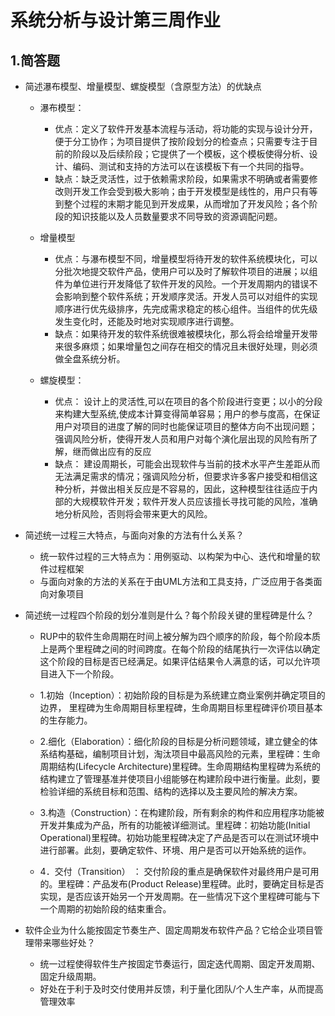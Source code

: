 ﻿# 系统分析与设计第三周作业

## 1.简答题

 - 简述瀑布模型、增量模型、螺旋模型（含原型方法）的优缺点

    - 瀑布模型：
        -   优点：定义了软件开发基本流程与活动，将功能的实现与设计分开，便于分工协作；为项目提供了按阶段划分的检查点；只需要专注于目前的阶段以及后续阶段；它提供了一个模板，这个模板使得分析、设计、编码、测试和支持的方法可以在该模板下有一个共同的指导。
        -   缺点：缺乏灵活性，过于依赖需求阶段，如果需求不明确或者需要修改则开发工作会受到极大影响；由于开发模型是线性的，用户只有等到整个过程的末期才能见到开发成果，从而增加了开发风险；各个阶段的知识技能以及人员数量要求不同导致的资源调配问题。
        
    - 增量模型
        -   优点：与瀑布模型不同，增量模型将待开发的软件系统模块化，可以分批次地提交软件产品，使用户可以及时了解软件项目的进展；以组件为单位进行开发降低了软件开发的风险。一个开发周期内的错误不会影响到整个软件系统；开发顺序灵活。开发人员可以对组件的实现顺序进行优先级排序，先完成需求稳定的核心组件。当组件的优先级发生变化时，还能及时地对实现顺序进行调整。
        -   缺点：如果待开发的软件系统很难被模块化，那么将会给增量开发带来很多麻烦；如果增量包之间存在相交的情况且未很好处理，则必须做全盘系统分析。
    
    - 螺旋模型：
        -   优点： 设计上的灵活性,可以在项目的各个阶段进行变更；以小的分段来构建大型系统,使成本计算变得简单容易；用户的参与度高，在保证用户对项目的进度了解的同时也能保证项目的整体方向不出现问题；强调风险分析，使得开发人员和用户对每个演化层出现的风险有所了解，继而做出应有的反应
        -   缺点： 建设周期长，可能会出现软件与当前的技术水平产生差距从而无法满足需求的情况；强调风险分析，但要求许多客户接受和相信这种分析，并做出相关反应是不容易的，因此，这种模型往往适应于内部的大规模软件开发；软件开发人员应该擅长寻找可能的风险，准确地分析风险，否则将会带来更大的风险。
    
 - 简述统一过程三大特点，与面向对象的方法有什么关系？
 
    - 统一软件过程的三大特点为：用例驱动、以构架为中心、迭代和增量的软件过程框架
    - 与面向对象的方法的关系在于由UML方法和工具支持，广泛应用于各类面向对象项目

 - 简述统一过程四个阶段的划分准则是什么？每个阶段关键的里程碑是什么？

    -   RUP中的软件生命周期在时间上被分解为四个顺序的阶段，每个阶段本质上是两个里程碑之间的时间跨度。在每个阶段的结尾执行一次评估以确定这个阶段的目标是否已经满足。如果评估结果令人满意的话，可以允许项目进入下一个阶段。
    - 1.初始（Inception）：初始阶段的目标是为系统建立商业案例并确定项目的边界， 里程碑为生命周期目标里程碑，生命周期目标里程碑评价项目基本的生存能力。
    
    - 2.细化（Elaboration）：细化阶段的目标是分析问题领域，建立健全的体系结构基础，编制项目计划，淘汰项目中最高风险的元素，里程碑：生命周期结构(Lifecycle Architecture)里程碑。生命周期结构里程碑为系统的结构建立了管理基准并使项目小组能够在构建阶段中进行衡量。此刻，要检验详细的系统目标和范围、结构的选择以及主要风险的解决方案。

    - 3.构造（Construction）：在构建阶段，所有剩余的构件和应用程序功能被开发并集成为产品，所有的功能被详细测试。里程碑：初始功能(Initial Operational)里程碑。初始功能里程碑决定了产品是否可以在测试环境中进行部署。此刻，要确定软件、环境、用户是否可以开始系统的运作。
    - 4．交付（Transition） ： 交付阶段的重点是确保软件对最终用户是可用的。里程碑：产品发布(Product Release)里程碑。此时，要确定目标是否实现，是否应该开始另一个开发周期。在一些情况下这个里程碑可能与下一个周期的初始阶段的结束重合。
    
     
 - 软件企业为什么能按固定节奏生产、固定周期发布软件产品？它给企业项目管理带来哪些好处？

    - 统一过程使得软件生产按固定节奏运行，固定迭代周期、固定开发周期、固定升级周期。
    - 好处在于利于及时交付使用并反馈，利于量化团队/个人生产率，从而提高管理效率

    
     
